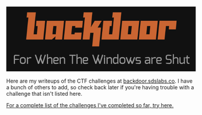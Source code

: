 ![logo.png](logo.png)

Here are my writeups of the CTF challenges at [backdoor.sdslabs.co](https://backdoor.sdslabs.co). I have a bunch of others to add, so check back later if you're having trouble with a challenge that isn't listed here.

[For a complete list of the challenges I've completed so far, try here.](https://backdoor.sdslabs.co/users/ossifrage)
